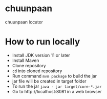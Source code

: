 # chuunpaan

chuunpaan locator

# How to run locally

* Install JDK version 11 or later
* Install Maven
* Clone repository
* `cd` into cloned repository
* Run command `mvn package` to build the jar
* jar file will be created in target folder
* To run the jar `java - jar target/core-*.jar`
* Go to http://localhost:8081 in a web browser